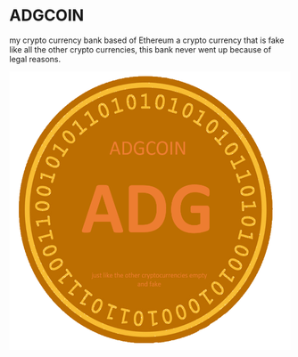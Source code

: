 # ADGCOIN
my crypto currency bank based of Ethereum
a crypto currency that is fake like all the other crypto currencies,
this bank never went up because of legal reasons.

<img src="https://github.com/ADGVLOGS/adgcoin/blob/main/adgcoin.png" width="550" height="500">


